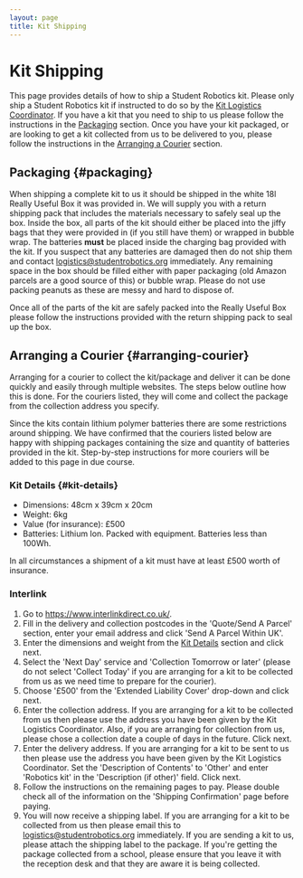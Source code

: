 ```yaml
---
layout: page
title: Kit Shipping
---
```


# Kit Shipping

This page provides details of how to ship a Student Robotics kit. Please only ship a Student Robotics kit if instructed to do so by the [Kit Logistics Coordinator](mailto:logistics@studentrobotics.org). If you have a kit that you need to ship to us please follow the instructions in the [Packaging](#packaging) section. Once you have your kit packaged, or are looking to get a kit collected from us to be delivered to you, please follow the instructions in the [Arranging a Courier](#arranging-courier) section.

## Packaging {#packaging}
When shipping a complete kit to us it should be shipped in the white 18l Really Useful Box it was provided in. We will supply you with a return shipping pack that includes the materials necessary to safely seal up the box. Inside the box, all parts of the kit should either be placed into the jiffy bags that they were provided in (if you still have them) or wrapped in bubble wrap. The batteries **must** be placed inside the charging bag provided with the kit. If you suspect that any batteries are damaged then do not ship them and contact <logistics@studentrobotics.org> immediately. Any remaining space in the box should be filled either with paper packaging (old Amazon parcels are a good source of this) or bubble wrap. Please do not use packing peanuts as these are messy and hard to dispose of.

Once all of the parts of the kit are safely packed into the Really Useful Box please follow the instructions provided with the return shipping pack to seal up the box.

## Arranging a Courier {#arranging-courier}
Arranging for a courier to collect the kit/package and deliver it can be done quickly and easily through multiple websites. The steps below outline how this is done. For the couriers listed, they will come and collect the package from the collection address you specify.

Since the kits contain lithium polymer batteries there are some restrictions around shipping. We have confirmed that the couriers listed below are happy with shipping packages containing the size and quantity of batteries provided in the kit. Step-by-step instructions for more couriers will be added to this page in due course.

### Kit Details {#kit-details}

 * Dimensions: 48cm x 39cm x 20cm
 * Weight: 6kg
 * Value (for insurance): £500
 * Batteries: Lithium Ion. Packed with equipment. Batteries less than 100Wh.

In all circumstances a shipment of a kit must have at least £500 worth of insurance.

### Interlink
 1. Go to <https://www.interlinkdirect.co.uk/>.
 1. Fill in the delivery and collection postcodes in the 'Quote/Send A Parcel' section, enter your email address and click 'Send A Parcel Within UK'.
 1. Enter the dimensions and weight from the [Kit Details](#kit-details) section and click next.
 1. Select the 'Next Day' service and 'Collection Tomorrow or later' (please do not select 'Collect Today' if you are arranging for a kit to be collected from us as we need time to prepare for the courier).
 1. Choose '£500' from the 'Extended Liability Cover' drop-down and click next.
 1. Enter the collection address. If you are arranging for a kit to be collected from us then please use the address you have been given by the Kit Logistics Coordinator. Also, if you are arranging for collection from us, please chose a collection date a couple of days in the future. Click next.
 1. Enter the delivery address. If you are arranging for a kit to be sent to us then please use the address you have been given by the Kit Logistics Coordinator. Set the 'Description of Contents' to 'Other' and enter 'Robotics kit' in the 'Description (if other)' field. Click next.
 1. Follow the instructions on the remaining pages to pay. Please double check all of the information on the 'Shipping Confirmation' page before paying.
 1. You will now receive a shipping label. If you are arranging for a kit to be collected from us then please email this to <logistics@studentrobotics.org> immediately. If you are sending a kit to us, please attach the shipping label to the package. If you're getting the package collected from a school, please ensure that you leave it with the reception desk and that they are aware it is being collected.
